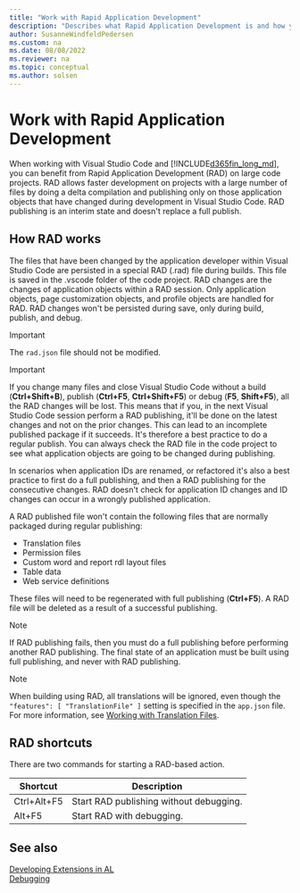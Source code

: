 ```yaml
---
title: "Work with Rapid Application Development"
description: "Describes what Rapid Application Development is and how you publish using RAD."
author: SusanneWindfeldPedersen
ms.custom: na
ms.date: 08/08/2022
ms.reviewer: na
ms.topic: conceptual
ms.author: solsen
---
```


# Work with Rapid Application Development

When working with Visual Studio Code and [!INCLUDE[d365fin_long_md](includes/d365fin_long_md.md)], you can benefit from Rapid Application Development (RAD) on large code projects. RAD allows faster development on projects with a large number of files by doing a delta compilation and publishing only on those application objects that have changed during development in Visual Studio Code. RAD publishing is an interim state and doesn't replace a full publish. 

## How RAD works

The files that have been changed by the application developer within Visual Studio Code are persisted in a special RAD (.rad) file during builds. This file is saved in the .vscode folder of the code project. RAD changes are the changes of application objects within a RAD session. Only application objects, page customization objects, and profile objects are handled for RAD. RAD changes won't be persisted during save, only during build, publish, and debug.

> [!IMPORTANT]  
> The `rad.json` file should not be modified.

> [!IMPORTANT]  
> If you change many files and close Visual Studio Code without a build (**Ctrl+Shift+B**), publish (**Ctrl+F5**, **Ctrl+Shift+F5**) or debug (**F5**, **Shift+F5**), all the RAD changes will be lost. This means that if you, in the next Visual Studio Code session perform a RAD publishing, it'll be done on the latest changes and not on the prior changes. This can lead to an incomplete published package if it succeeds. It's therefore a best practice to do a regular publish. You can always check the RAD file in the code project to see what application objects are going to be changed during publishing.

In scenarios when application IDs are renamed, or refactored it's also a best practice to first do a full publishing, and then a RAD publishing for the consecutive changes. RAD doesn't check for application ID changes and ID changes can occur in a wrongly published application.

A RAD published file won't contain the following files that are normally packaged during regular publishing: 

- Translation files
- Permission files
- Custom word and report rdl layout files  
- Table data
- Web service definitions  

These files will need to be regenerated with full publishing (**Ctrl+F5**). A RAD file will be deleted as a result of a successful publishing.

> [!NOTE]  
> If RAD publishing fails, then you must do a full publishing before performing another RAD publishing. The final state of an application must be built using full publishing, and never with RAD publishing.

> [!NOTE]  
> When building using RAD, all translations will be ignored, even though the `"features": [ "TranslationFile" ]` setting is specified in the `app.json` file. For more information, see [Working with Translation Files](devenv-work-with-translation-files.md).

## RAD shortcuts

There are two commands for starting a RAD-based action. 

|Shortcut     |Description|
|-------------|-----------|
|Ctrl+Alt+F5  |Start RAD publishing without debugging.|
|Alt+F5       |Start RAD with debugging.|

## See also
[Developing Extensions in AL](devenv-dev-overview.md)  
[Debugging](devenv-debugging.md)  

